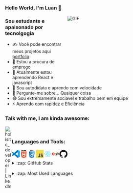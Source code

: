 ### Hello World, I'm Luan  👋

 <img align="right" alt="GIF" src="https://media1.tenor.com/m/SxJQcg2-UGkAAAAC/working-from.gif" width="300" height="220" />


### Sou estudante e apaixonado por tecnolgogia
- ✍ Você pode encontrar meus projetos aqui [portfolio]
- 🔭 Estou a procura de emprego
- 🌱 Atualmente estou aprendendo React e javascript
- 👯 Sou autodidata e aprendo com velocidade
- 💬 Pergunte-me sobre... Qualquer coisa
- 😄 Sou extremamente sociavel e trabalho bem em equipe
- ⚡ Aprendo com rapidez e Eficiência 


### Talk with me, I am kinda awesome:
[<img align="left" alt="holisitc_developer | LinkedIn" width="22px" src="https://cdn.jsdelivr.net/npm/simple-icons@v3/icons/linkedin.svg" />][linkedin]

<br />

### Languages and Tools:

<img align="left" alt="Visual Studio Code" width="26px" src="https://raw.githubusercontent.com/github/explore/80688e429a7d4ef2fca1e82350fe8e3517d3494d/topics/visual-studio-code/visual-studio-code.png" />
<img align="left" alt="HTML5" width="26px" src="https://raw.githubusercontent.com/github/explore/80688e429a7d4ef2fca1e82350fe8e3517d3494d/topics/html/html.png" />
<img align="left" alt="CSS3" width="26px" src="https://raw.githubusercontent.com/github/explore/80688e429a7d4ef2fca1e82350fe8e3517d3494d/topics/css/css.png" />
<img align="left" alt="JavaScript" width="26px" src="https://raw.githubusercontent.com/github/explore/80688e429a7d4ef2fca1e82350fe8e3517d3494d/topics/javascript/javascript.png" />
<img align="left" alt="React" width="26px" src="https://raw.githubusercontent.com/github/explore/80688e429a7d4ef2fca1e82350fe8e3517d3494d/topics/react/react.png" />
<img align="left" alt="Git" width="26px" src="https://raw.githubusercontent.com/github/explore/80688e429a7d4ef2fca1e82350fe8e3517d3494d/topics/git/git.png" />
<img align="left" alt="GitHub" width="26px" src="https://raw.githubusercontent.com/github/explore/78df643247d429f6cc873026c0622819ad797942/topics/github/github.png" />


<br />
<br />


<details>
  <summary>:zap: GitHub Stats</summary>

  <img align="left" alt="Anna's GitHub Stats" src="https://github-readme-stats.vercel.app/api?username=Luanbmenez&show_icons=true&hide_border=true" />

</details>
<br/>
<details>
  <summary>:zap: Most Used Languages</summary>

<img align="left" alt="Anna's GitHub Top Languages" src="https://github-readme-stats.vercel.app/api/top-langs/?username=Luanbmenez" />

</details>

[instagram]: https://www.instagram.com/luanbmenez/
[linkedin]: (https://www.linkedin.com/in/luan-menezes/)
[portfolio]: https://github.com/LuanBmenez/LuanBmenez
